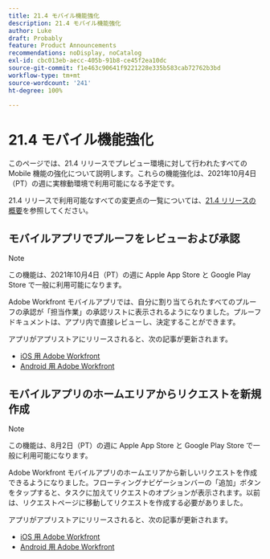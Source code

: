 ```yaml
---
title: 21.4 モバイル機能強化
description: 21.4 モバイル機能強化
author: Luke
draft: Probably
feature: Product Announcements
recommendations: noDisplay, noCatalog
exl-id: cbc013eb-aecc-405b-91b8-ce45f2ea10dc
source-git-commit: f1e463c90641f9221228e335b583cab72762b3bd
workflow-type: tm+mt
source-wordcount: '241'
ht-degree: 100%

---
```


# 21.4 モバイル機能強化

このページでは、21.4 リリースでプレビュー環境に対して行われたすべての Mobile 機能の強化について説明します。これらの機能強化は、2021年10月4日（PT）の週に実稼動環境で利用可能になる予定です。

21.4 リリースで利用可能なすべての変更点の一覧については、[21.4 リリースの概要](../../../product-announcements/product-releases/21.4-release-activity/21-4-release-overview.md)を参照してください。

## モバイルアプリでプルーフをレビューおよび承認

>[!NOTE]
>
>この機能は、2021年10月4日（PT）の週に Apple App Store と Google Play Store で一般に利用可能になります。

Adobe Workfront モバイルアプリでは、自分に割り当てられたすべてのプルーフの承認が「担当作業」の承認リストに表示されるようになりました。プルーフドキュメントは、アプリ内で直接レビューし、決定することができます。

アプリがアプリストアにリリースされると、次の記事が更新されます。

* [iOS 用 Adobe Workfront](../../../workfront-basics/mobile-apps/using-the-workfront-mobile-app/workfront-for-ios.md)
* [Android 用 Adobe Workfront](../../../workfront-basics/mobile-apps/using-the-workfront-mobile-app/workfront-for-android.md)

## モバイルアプリのホームエリアからリクエストを新規作成

>[!NOTE]
>
>この機能は、8月2日（PT）の週に Apple App Store と Google Play Store で一般に利用可能になります。

Adobe Workfront モバイルアプリのホームエリアから新しいリクエストを作成できるようになりました。フローティングナビゲーションバーの「追加」ボタンをタップすると、タスクに加えてリクエストのオプションが表示されます。以前は、リクエストページに移動してリクエストを作成する必要がありました。

アプリがアプリストアにリリースされると、次の記事が更新されます。

* [iOS 用 Adobe Workfront](../../../workfront-basics/mobile-apps/using-the-workfront-mobile-app/workfront-for-ios.md)
* [Android 用 Adobe Workfront](../../../workfront-basics/mobile-apps/using-the-workfront-mobile-app/workfront-for-android.md)
